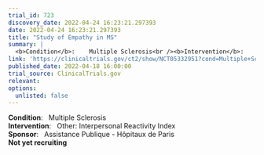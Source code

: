 ```yaml
---
trial_id: 723
discovery_date: 2022-04-24 16:23:21.297393
date: 2022-04-24 16:23:21.297393
title: "Study of Empathy in MS"
summary: |
  <b>Condition</b>:    Multiple Sclerosis<br /><b>Intervention</b>:    Other: Interpersonal Reactivity Index<br /><b>Sponsor</b>:    Assistance Publique - Hôpitaux de Paris<br /><b>Not yet recruiting</b>
link: 'https://clinicaltrials.gov/ct2/show/NCT05332951?cond=Multiple+Sclerosis&sfpd_d=14&sel_rss=new14'
published_date: 2022-04-18 16:00:00
trial_source: ClinicalTrials.gov
relevant: 
options:
  unlisted: false
---
```

<b>Condition</b>:    Multiple Sclerosis<br /><b>Intervention</b>:    Other: Interpersonal Reactivity Index<br /><b>Sponsor</b>:    Assistance Publique - Hôpitaux de Paris<br /><b>Not yet recruiting</b>